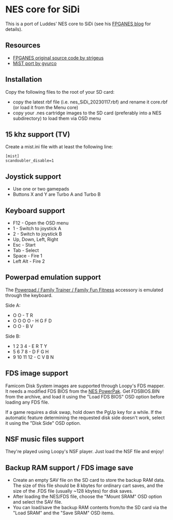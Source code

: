 # NES core for SiDi

This is a port of Luddes' NES core to SiDi (see his [FPGANES blog](http://fpganes.blogspot.de) for details).

## Resources
- [FPGANES original source code by strigeus](https://github.com/strigeus/fpganes) 
- [MiST port by gyurco](https://github.com/mist-devel/nes)

## Installation

Copy the following files to the root of your SD card:

* copy the latest rbf file (i.e. nes_SiDi_20230117.rbf) and rename it core.rbf (or load it from the Menu core)
* copy your .nes cartridge images to the SD card (preferably into a NES subdirectory) to load them via OSD menu


## 15 khz support (TV)
Create a mist.ini file with at least the following line:

```
[mist]
scandoubler_disable=1
```

## Joystick support

* Use one or two gamepads
* Buttons X and Y are Turbo A and Turbo B

## Keyboard support
* F12 - Open the OSD menu
* 1 - Switch to joystick A
* 2 - Switch to joystick B
* Up, Down, Left, Right
* Esc - Start
* Tab - Select
* Space - Fire 1
* Left Alt - Fire 2

## Powerpad emulation support

The [Powerpad / Family Trainer / Family Fun Fitness](https://en.wikipedia.org/wiki/Power_Pad) accessory is emulated through
the keyboard.

Side A:
*    O  O    -   T R
* O  O  O  O - H G F D
*    O  O    -   B V   

Side B:
* 1  2  3  4 - E R T Y
* 5  6  7  8 - D F G H
* 9 10 11 12 - C V B N 

## FDS image support

Famicom Disk System images are supported through Loopy's FDS mapper. It needs
a modified FDS BIOS from the [NES PowerPak](https://www.retrousb.com/product_info.php?products_id=34).
Get FDSBIOS.BIN from the archive, and load it using the "Load FDS BIOS" OSD option before
loading any FDS file.

If a game requires a disk swap, hold down the PgUp key for a while. If the automatic
feature determining the requested disk side doesn't work, select it using the "Disk Side" OSD option.

## NSF music files support

They're played using Loopy's NSF player. Just load the NSF file and enjoy!

## Backup RAM support / FDS image save

* Create an empty SAV file on the SD card to store the backup RAM data. The size of this file should be 8 kbytes for
ordinary cart saves, and the size of the .FDS file (usually ~128 kbytes) for disk saves.
* After loading the NES/FDS file, choose the "Mount SRAM" OSD option and select the SAV file.
* You can load/save the backup RAM contents from/to the SD card via the "Load SRAM" and the "Save SRAM" OSD items.
